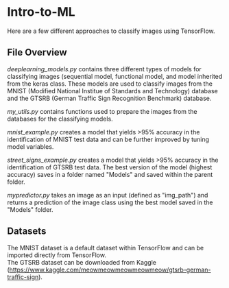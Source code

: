# Intro-to-ML
Here are a few different approaches to classify images using TensorFlow.

## File Overview
_deeplearning_models.py_ contains three different types of models for classifying images (sequential model, functional model, and model inherited from the keras class.
These models are used to classify images from the MNIST (Modified National Institue of Standards and Technology) database and the GTSRB (German Traffic Sign Recognition Benchmark) database.

_my_utils.py_ contains functions used to prepare the images from the databases for the classifying models.

_mnist_example.py_ creates a model that yields >95% accuracy in the identification of MNIST test data and can be further improved by tuning model variables.

_street_signs_example.py_ creates a model that yields >95% accuracy in the identification of GTSRB test data. The best version of the model (highest accuracy) saves in a folder named "Models" and saved within the parent folder.

_mypredictor.py_ takes an image as an input (defined as "img_path") and returns a prediction of the image class using the best model saved in the "Models" folder.

## Datasets
The MNIST dataset is a default dataset within TensorFlow and can be imported directly from TensorFlow.  
The GTSRB dataset can be downloaded from Kaggle (https://www.kaggle.com/meowmeowmeowmeowmeow/gtsrb-german-traffic-sign).
